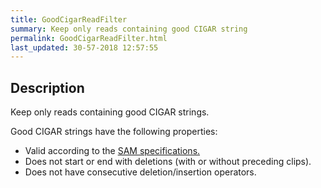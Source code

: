 ```yaml
---
title: GoodCigarReadFilter
summary: Keep only reads containing good CIGAR string
permalink: GoodCigarReadFilter.html
last_updated: 30-57-2018 12:57:55
---
```



## Description

Keep only reads containing good CIGAR strings.

 <p>Good CIGAR strings have the following properties:</p>

 <ul>
     <li>Valid according to the <a href="http://samtools.github.io/hts-specs/SAMv1.pdf">SAM specifications.</a></li>
     <li>Does not start or end with deletions (with or without preceding clips).</li>
     <li>Does not have consecutive deletion/insertion operators.</li>
 </ul>

